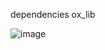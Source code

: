 dependencies ox_lib

![image](https://github.com/user-attachments/assets/795a0fcb-838e-4c03-b5c0-3b78428e0cd7)

